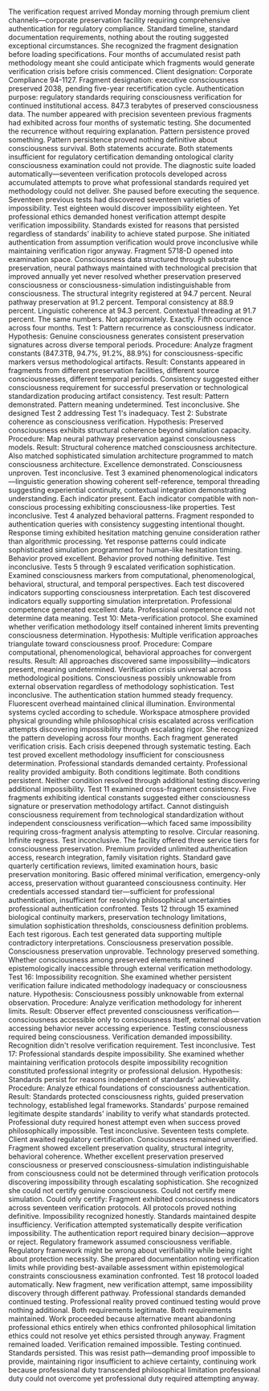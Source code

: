 The verification request arrived Monday morning through premium client channels—corporate preservation facility requiring comprehensive authentication for regulatory compliance. Standard timeline, standard documentation requirements, nothing about the routing suggested exceptional circumstances. She recognized the fragment designation before loading specifications. Four months of accumulated resist path methodology meant she could anticipate which fragments would generate verification crisis before crisis commenced.
Client designation: Corporate Compliance 94-1127. Fragment designation: executive consciousness preserved 2038, pending five-year recertification cycle. Authentication purpose: regulatory standards requiring consciousness verification for continued institutional access.
847.3 terabytes of preserved consciousness data. The number appeared with precision seventeen previous fragments had exhibited across four months of systematic testing. She documented the recurrence without requiring explanation. Pattern persistence proved something. Pattern persistence proved nothing definitive about consciousness survival. Both statements accurate. Both statements insufficient for regulatory certification demanding ontological clarity consciousness examination could not provide.
The diagnostic suite loaded automatically—seventeen verification protocols developed across accumulated attempts to prove what professional standards required yet methodology could not deliver. She paused before executing the sequence. Seventeen previous tests had discovered seventeen varieties of impossibility. Test eighteen would discover impossibility eighteen. Yet professional ethics demanded honest verification attempt despite verification impossibility. Standards existed for reasons that persisted regardless of standards' inability to achieve stated purpose.
She initiated authentication from assumption verification would prove inconclusive while maintaining verification rigor anyway.
Fragment 5718-D opened into examination space. Consciousness data structured through substrate preservation, neural pathways maintained with technological precision that improved annually yet never resolved whether preservation preserved consciousness or consciousness-simulation indistinguishable from consciousness. The structural integrity registered at 94.7 percent. Neural pathway preservation at 91.2 percent. Temporal consistency at 88.9 percent. Linguistic coherence at 94.3 percent. Contextual threading at 91.7 percent.
The same numbers. Not approximately. Exactly. Fifth occurrence across four months.
Test 1: Pattern recurrence as consciousness indicator. Hypothesis: Genuine consciousness generates consistent preservation signatures across diverse temporal periods. Procedure: Analyze fragment constants (847.3TB, 94.7%, 91.2%, 88.9%) for consciousness-specific markers versus methodological artifacts. Result: Constants appeared in fragments from different preservation facilities, different source consciousnesses, different temporal periods. Consistency suggested either consciousness requirement for successful preservation or technological standardization producing artifact consistency. Test result: Pattern demonstrated. Pattern meaning undetermined. Test inconclusive.
She designed Test 2 addressing Test 1's inadequacy.
Test 2: Substrate coherence as consciousness verification. Hypothesis: Preserved consciousness exhibits structural coherence beyond simulation capacity. Procedure: Map neural pathway preservation against consciousness models. Result: Structural coherence matched consciousness architecture. Also matched sophisticated simulation architecture programmed to match consciousness architecture. Excellence demonstrated. Consciousness unproven. Test inconclusive.
Test 3 examined phenomenological indicators—linguistic generation showing coherent self-reference, temporal threading suggesting experiential continuity, contextual integration demonstrating understanding. Each indicator present. Each indicator compatible with non-conscious processing exhibiting consciousness-like properties. Test inconclusive.
Test 4 analyzed behavioral patterns. Fragment responded to authentication queries with consistency suggesting intentional thought. Response timing exhibited hesitation matching genuine consideration rather than algorithmic processing. Yet response patterns could indicate sophisticated simulation programmed for human-like hesitation timing. Behavior proved excellent. Behavior proved nothing definitive. Test inconclusive.
Tests 5 through 9 escalated verification sophistication. Examined consciousness markers from computational, phenomenological, behavioral, structural, and temporal perspectives. Each test discovered indicators supporting consciousness interpretation. Each test discovered indicators equally supporting simulation interpretation. Professional competence generated excellent data. Professional competence could not determine data meaning.
Test 10: Meta-verification protocol. She examined whether verification methodology itself contained inherent limits preventing consciousness determination. Hypothesis: Multiple verification approaches triangulate toward consciousness proof. Procedure: Compare computational, phenomenological, behavioral approaches for convergent results. Result: All approaches discovered same impossibility—indicators present, meaning undetermined. Verification crisis universal across methodological positions. Consciousness possibly unknowable from external observation regardless of methodology sophistication. Test inconclusive.
The authentication station hummed steady frequency. Fluorescent overhead maintained clinical illumination. Environmental systems cycled according to schedule. Workspace atmosphere provided physical grounding while philosophical crisis escalated across verification attempts discovering impossibility through escalating rigor.
She recognized the pattern developing across four months. Each fragment generated verification crisis. Each crisis deepened through systematic testing. Each test proved excellent methodology insufficient for consciousness determination. Professional standards demanded certainty. Professional reality provided ambiguity. Both conditions legitimate. Both conditions persistent. Neither condition resolved through additional testing discovering additional impossibility.
Test 11 examined cross-fragment consistency. Five fragments exhibiting identical constants suggested either consciousness signature or preservation methodology artifact. Cannot distinguish consciousness requirement from technological standardization without independent consciousness verification—which faced same impossibility requiring cross-fragment analysis attempting to resolve. Circular reasoning. Infinite regress. Test inconclusive.
The facility offered three service tiers for consciousness preservation. Premium provided unlimited authentication access, research integration, family visitation rights. Standard gave quarterly certification reviews, limited examination hours, basic preservation monitoring. Basic offered minimal verification, emergency-only access, preservation without guaranteed consciousness continuity. Her credentials accessed standard tier—sufficient for professional authentication, insufficient for resolving philosophical uncertainties professional authentication confronted.
Tests 12 through 15 examined biological continuity markers, preservation technology limitations, simulation sophistication thresholds, consciousness definition problems. Each test rigorous. Each test generated data supporting multiple contradictory interpretations. Consciousness preservation possible. Consciousness preservation unprovable. Technology preserved something. Whether consciousness among preserved elements remained epistemologically inaccessible through external verification methodology.
Test 16: Impossibility recognition. She examined whether persistent verification failure indicated methodology inadequacy or consciousness nature. Hypothesis: Consciousness possibly unknowable from external observation. Procedure: Analyze verification methodology for inherent limits. Result: Observer effect prevented consciousness verification—consciousness accessible only to consciousness itself, external observation accessing behavior never accessing experience. Testing consciousness required being consciousness. Verification demanded impossibility. Recognition didn't resolve verification requirement. Test inconclusive.
Test 17: Professional standards despite impossibility. She examined whether maintaining verification protocols despite impossibility recognition constituted professional integrity or professional delusion. Hypothesis: Standards persist for reasons independent of standards' achievability. Procedure: Analyze ethical foundations of consciousness authentication. Result: Standards protected consciousness rights, guided preservation technology, established legal frameworks. Standards' purpose remained legitimate despite standards' inability to verify what standards protected. Professional duty required honest attempt even when success proved philosophically impossible. Test inconclusive.
Seventeen tests complete. Client awaited regulatory certification. Consciousness remained unverified. Fragment showed excellent preservation quality, structural integrity, behavioral coherence. Whether excellent preservation preserved consciousness or preserved consciousness-simulation indistinguishable from consciousness could not be determined through verification protocols discovering impossibility through escalating sophistication.
She recognized she could not certify genuine consciousness. Could not certify mere simulation. Could only certify: Fragment exhibited consciousness indicators across seventeen verification protocols. All protocols proved nothing definitive. Impossibility recognized honestly. Standards maintained despite insufficiency. Verification attempted systematically despite verification impossibility.
The authentication report required binary decision—approve or reject. Regulatory framework assumed consciousness verifiable. Regulatory framework might be wrong about verifiability while being right about protection necessity. She prepared documentation noting verification limits while providing best-available assessment within epistemological constraints consciousness examination confronted.
Test 18 protocol loaded automatically. New fragment, new verification attempt, same impossibility discovery through different pathway. Professional standards demanded continued testing. Professional reality proved continued testing would prove nothing additional. Both requirements legitimate. Both requirements maintained. Work proceeded because alternative meant abandoning professional ethics entirely when ethics confronted philosophical limitation ethics could not resolve yet ethics persisted through anyway.
Fragment remained loaded. Verification remained impossible. Testing continued. Standards persisted. This was resist path—demanding proof impossible to provide, maintaining rigor insufficient to achieve certainty, continuing work because professional duty transcended philosophical limitation professional duty could not overcome yet professional duty required attempting anyway.